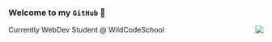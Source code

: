 ### Welcome to my `GitHub` 👋

<img align=right src='https://github.githubassets.com/images/mona-whisper.gif'/>

Currently WebDev Student @ WildCodeSchool 
